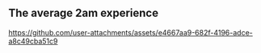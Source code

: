 
## The average 2am experience
https://github.com/user-attachments/assets/e4667aa9-682f-4196-adce-a8c49cba51c9

